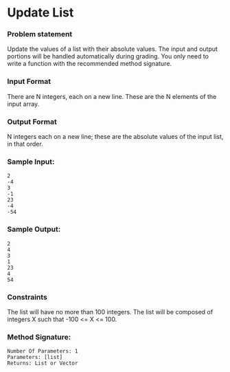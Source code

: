 # Update List

### Problem statement
Update the values of a list with their absolute values. The input and output portions will be handled automatically during grading. You only need to write a function with the recommended method signature.

### Input Format
There are N integers, each on a new line. These are the N elements of the input array.

### Output Format
N integers each on a new line; these are the absolute values of the input list, in that order.

### Sample Input:

```
2
-4
3
-1
23
-4
-54
```


### Sample Output:

```
2
4
3
1
23
4
54
```

### Constraints
The list will have no more than 100 integers. The list will be composed of integers X such that -100 <= X <= 100.

### Method Signature:

```
Number Of Parameters: 1
Parameters: [list]
Returns: List or Vector
```

